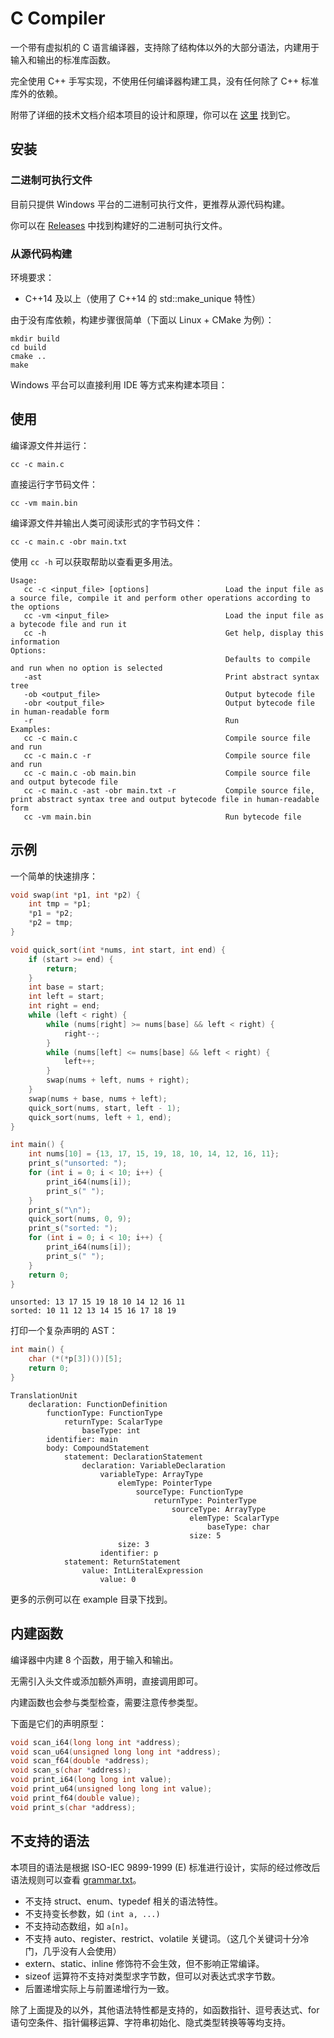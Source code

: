 # C Compiler

一个带有虚拟机的 C 语言编译器，支持除了结构体以外的大部分语法，内建用于输入和输出的标准库函数。

完全使用 C++ 手写实现，不使用任何编译器构建工具，没有任何除了 C++ 标准库外的依赖。

附带了详细的技术文档介绍本项目的设计和原理，你可以在 [这里](docs/doc.md) 找到它。

## 安装

### 二进制可执行文件

目前只提供 Windows 平台的二进制可执行文件，更推荐从源代码构建。

你可以在 [Releases](https://github.com/laa-1/C-Compiler/releases) 中找到构建好的二进制可执行文件。

### 从源代码构建

环境要求：

* C++14 及以上（使用了 C++14 的 std::make_unique 特性）

由于没有库依赖，构建步骤很简单（下面以 Linux + CMake 为例）：

```text
mkdir build
cd build
cmake ..
make
```

Windows 平台可以直接利用 IDE 等方式来构建本项目：

## 使用

编译源文件并运行：

```text
cc -c main.c
```

直接运行字节码文件：

```text
cc -vm main.bin
```

编译源文件并输出人类可阅读形式的字节码文件：

```text
cc -c main.c -obr main.txt
```

使用 `cc -h` 可以获取帮助以查看更多用法。

```text
Usage:
   cc -c <input_file> [options]                 Load the input file as a source file, compile it and perform other operations according to the options
   cc -vm <input_file>                          Load the input file as a bytecode file and run it
   cc -h                                        Get help, display this information
Options:
                                                Defaults to compile and run when no option is selected
   -ast                                         Print abstract syntax tree
   -ob <output_file>                            Output bytecode file
   -obr <output_file>                           Output bytecode file in human-readable form
   -r                                           Run
Examples:
   cc -c main.c                                 Compile source file and run
   cc -c main.c -r                              Compile source file and run
   cc -c main.c -ob main.bin                    Compile source file and output bytecode file
   cc -c main.c -ast -obr main.txt -r           Compile source file, print abstract syntax tree and output bytecode file in human-readable form
   cc -vm main.bin                              Run bytecode file
```

## 示例

一个简单的快速排序：

```c
void swap(int *p1, int *p2) {
    int tmp = *p1;
    *p1 = *p2;
    *p2 = tmp;
}

void quick_sort(int *nums, int start, int end) {
    if (start >= end) {
        return;
    }
    int base = start;
    int left = start;
    int right = end;
    while (left < right) {
        while (nums[right] >= nums[base] && left < right) {
            right--;
        }
        while (nums[left] <= nums[base] && left < right) {
            left++;
        }
        swap(nums + left, nums + right);
    }
    swap(nums + base, nums + left);
    quick_sort(nums, start, left - 1);
    quick_sort(nums, left + 1, end);
}

int main() {
    int nums[10] = {13, 17, 15, 19, 18, 10, 14, 12, 16, 11};
    print_s("unsorted: ");
    for (int i = 0; i < 10; i++) {
        print_i64(nums[i]);
        print_s(" ");
    }
    print_s("\n");
    quick_sort(nums, 0, 9);
    print_s("sorted: ");
    for (int i = 0; i < 10; i++) {
        print_i64(nums[i]);
        print_s(" ");
    }
    return 0;
}
``` 

```text
unsorted: 13 17 15 19 18 10 14 12 16 11 
sorted: 10 11 12 13 14 15 16 17 18 19
```

打印一个复杂声明的 AST：

```c
int main() {
    char (*(*p[3])())[5];
    return 0;
}
```

```text
TranslationUnit
    declaration: FunctionDefinition
        functionType: FunctionType
            returnType: ScalarType
                baseType: int
        identifier: main
        body: CompoundStatement
            statement: DeclarationStatement
                declaration: VariableDeclaration
                    variableType: ArrayType
                        elemType: PointerType
                            sourceType: FunctionType
                                returnType: PointerType
                                    sourceType: ArrayType
                                        elemType: ScalarType
                                            baseType: char
                                        size: 5
                        size: 3
                    identifier: p
            statement: ReturnStatement
                value: IntLiteralExpression
                    value: 0
```

更多的示例可以在 example 目录下找到。

## 内建函数

编译器中内建 8 个函数，用于输入和输出。

无需引入头文件或添加额外声明，直接调用即可。

内建函数也会参与类型检查，需要注意传参类型。

下面是它们的声明原型：

```c
void scan_i64(long long int *address);
void scan_u64(unsigned long long int *address);
void scan_f64(double *address);
void scan_s(char *address);
void print_i64(long long int value);
void print_u64(unsigned long long int value);
void print_f64(double value);
void print_s(char *address);
```

## 不支持的语法

本项目的语法是根据 ISO-IEC 9899-1999 (E) 标准进行设计，实际的经过修改后语法规则可以查看 [grammar.txt](docs/grammar.txt)。

* 不支持 struct、enum、typedef 相关的语法特性。
* 不支持变长参数，如 `(int a, ...)`
* 不支持动态数组，如 `a[n]`。
* 不支持 auto、register、restrict、volatile 关键词。（这几个关键词十分冷门，几乎没有人会使用）
* extern、static、inline 修饰符不会生效，但不影响正常编译。
* sizeof 运算符不支持对类型求字节数，但可以对表达式求字节数。
* 后置递增实际上与前置递增行为一致。

除了上面提及的以外，其他语法特性都是支持的，如函数指针、逗号表达式、for 语句空条件、指针偏移运算、字符串初始化、隐式类型转换等等均支持。
